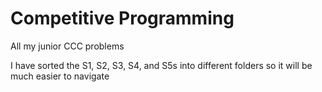 # Competitive Programming

All my junior CCC problems

I have sorted the S1, S2, S3, S4, and S5s into different folders so it will be much easier to navigate
